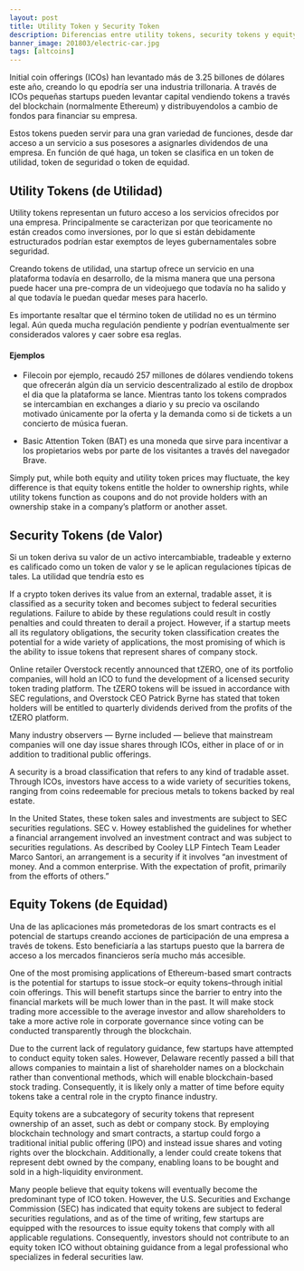 ```yaml
---
layout: post
title: Utility Token y Security Token
description: Diferencias entre utility tokens, security tokens y equity tokens. Qué son cada una.
banner_image: 201803/electric-car.jpg
tags: [altcoins]
---
```


Initial coin offerings (ICOs) han levantado más de 3.25 billones de dólares este año, creando lo qu epodría ser una industria trillonaria. A través de ICOs pequeñas startups pueden levantar capital vendiendo tokens a través del blockchain (normalmente Ethereum) y distribuyendolos a cambio de fondos para financiar su empresa.

Estos tokens pueden servir para una gran variedad de funciones, desde dar acceso a un servicio a sus posesores a asignarles dividendos de una empresa. En función de qué haga, un token se clasifica en un token de utilidad, token de seguridad o token de equidad.

<!--more-->

## Utility Tokens (de Utilidad)

Utility tokens representan un futuro acceso a los servicios ofrecidos por una empresa. Principalmente se caracterizan por que teoricamente no están creados como inversiones, por lo que si están debidamente estructurados podrían estar exemptos de leyes gubernamentales sobre seguridad.

Creando tokens de utilidad, una startup ofrece un servicio en una plataforma todavía en desarrollo, de la misma manera que una persona puede hacer una pre-compra de un videojuego que todavía no ha salido y al que todavía le puedan quedar meses para hacerlo.

Es importante resaltar que el término token de utilidad no es un término legal. Aún queda mucha regulación pendiente y podrían eventualmente ser considerados valores y caer sobre esa reglas.

#### Ejemplos

- Filecoin por ejemplo, recaudó 257 millones de dólares vendiendo tokens que ofrecerán algún día un servicio descentralizado al estilo de dropbox el dia que la plataforma se lance. Mientras tanto los tokens comprados se intercambian en exchanges a diario y su precio va oscilando motivado únicamente por la oferta y la demanda como si de tickets a un concierto de música fueran.

- Basic Attention Token (BAT) es una moneda que sirve para incentivar a los propietarios webs por parte de los visitantes a través del navegador Brave.

Simply put, while both equity and utility token prices may fluctuate, the key difference is that equity tokens entitle the holder to ownership rights, while utility tokens function as coupons and do not provide holders with an ownership stake in a company’s platform or another asset.

## Security Tokens (de Valor)

Si un token deriva su valor de un activo intercambiable, tradeable y externo es calificado como un token de valor y se le aplican regulaciones típicas de tales. La utilidad que tendría esto es 

If a crypto token derives its value from an external, tradable asset, it is classified as a security token and becomes subject to federal securities regulations. Failure to abide by these regulations could result in costly penalties and could threaten to derail a project. However, if a startup meets all its regulatory obligations, the security token classification creates the potential for a wide variety of applications, the most promising of which is the ability to issue tokens that represent shares of company stock.

Online retailer Overstock recently announced that tZERO, one of its portfolio companies, will hold an ICO to fund the development of a licensed security token trading platform. The tZERO tokens will be issued in accordance with SEC regulations, and Overstock CEO Patrick Byrne has stated that token holders will be entitled to quarterly dividends derived from the profits of the tZERO platform.

Many industry observers — Byrne included — believe that mainstream companies will one day issue shares through ICOs, either in place of or in addition to traditional public offerings.

A security is a broad classification that refers to any kind of tradable asset. Through ICOs, investors have access to a wide variety of securities tokens, ranging from coins redeemable for precious metals to tokens backed by real estate.

In the United States, these token sales and investments are subject to SEC securities regulations. SEC v. Howey established the guidelines for whether a financial arrangement involved an investment contract and was subject to securities regulations. As described by Cooley LLP Fintech Team Leader Marco Santori, an arrangement is a security if it involves “an investment of money. And a common enterprise. With the expectation of profit, primarily from the efforts of others.”

## Equity Tokens (de Equidad)

Una de las aplicaciones más prometedoras de los smart contracts es el potencial de startups creando acciones de participación de una empresa a través de tokens. Esto beneficiaría a las startups puesto que la barrera de acceso a los mercados financieros sería mucho más accesible.

One of the most promising applications of Ethereum-based smart contracts is the potential for startups to issue stock–or equity tokens–through initial coin offerings. This will benefit startups since the barrier to entry into the financial markets will be much lower than in the past. It will make stock trading more accessible to the average investor and allow shareholders to take a more active role in corporate governance since voting can be conducted transparently through the blockchain.

Due to the current lack of regulatory guidance, few startups have attempted to conduct equity token sales. However, Delaware recently passed a bill that allows companies to maintain a list of shareholder names on a blockchain rather than conventional methods, which will enable blockchain-based stock trading. Consequently, it is likely only a matter of time before equity tokens take a central role in the crypto finance industry.

Equity tokens are a subcategory of security tokens that represent ownership of an asset, such as debt or company stock. By employing blockchain technology and smart contracts, a startup could forgo a traditional initial public offering (IPO) and instead issue shares and voting rights over the blockchain. Additionally, a lender could create tokens that represent debt owned by the company, enabling loans to be bought and sold in a high-liquidity environment.

Many people believe that equity tokens will eventually become the predominant type of ICO token. However, the U.S. Securities and Exchange Commission (SEC) has indicated that equity tokens are subject to federal securities regulations, and as of the time of writing, few startups are equipped with the resources to issue equity tokens that comply with all applicable regulations. Consequently, investors should not contribute to an equity token ICO without obtaining guidance from a legal professional who specializes in federal securities law.